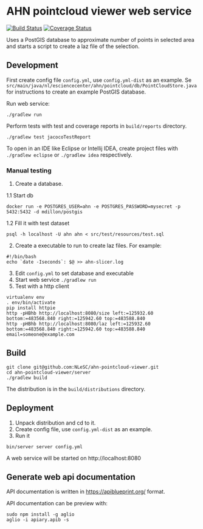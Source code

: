 AHN pointcloud viewer web service
=================================

[![Build Status](https://travis-ci.org/NLeSC/ahn-pointcloud-viewer-ws.svg)](https://travis-ci.org/NLeSC/ahn-pointcloud-viewer-ws)
[![Coverage Status](https://coveralls.io/repos/NLeSC/ahn-pointcloud-viewer-ws/badge.svg?branch=master)](https://coveralls.io/r/NLeSC/ahn-pointcloud-viewer-ws?branch=master)

Uses a PostGIS database to approximate number of points in selected area 
and starts a script to create a laz file of the selection.

Development
-----------


First create config file `config.yml`, use `config.yml-dist` as an example.
Se `src/main/java/nl/esciencecenter/ahn/pointcloud/db/PointCloudStore.java` for instructions to create an example PostGIS database.

Run web service:
````
./gradlew run 
````

Perform tests with test and coverage reports in `build/reports` directory.
````
./gradlew test jacocoTestReport
````

To open in an IDE like Eclipse or Intellij IDEA, create project files with `./gradlew eclipse` or `./gradlew idea` respectively.

### Manual testing

1. Create a database.

1.1 Start db

````
docker run -e POSTGRES_USER=ahn -e POSTGRES_PASSWORD=mysecret -p 5432:5432 -d mdillon/postgis
````

1.2 Fill it with test dataset

````
psql -h localhost -U ahn ahn < src/test/resources/test.sql
````

2. Create a executable to run to create laz files. For example:

````
#!/bin/bash
echo `date -Iseconds`: $@ >> ahn-slicer.log
````

3. Edit `config.yml` to set database and executable
4. Start web service `./gradlew run`
5. Test with a http client

````
virtualenv env
. env/bin/activate
pip install httpie
http -pHBhb http://localhost:8080/size left:=125932.60 bottom:=483568.840 right:=125942.60 top:=483588.840
http -pHBhb http://localhost:8080/laz left:=125932.60 bottom:=483568.840 right:=125942.60 top:=483588.840 email=someone@example.com
````

Build
-----

````
git clone git@github.com:NLeSC/ahn-pointcloud-viewer.git
cd ahn-pointcloud-viewer/server
./gradlew build
````

The distribution is in the `build/distributions` directory.

Deployment
----------

1. Unpack distribution and cd to it.
2. Create config file, use `config.yml-dist` as an example.
3. Run it

````
bin/server server config.yml
````

A web service will be started on http://localhost:8080

Generate web api documentation
------------------------------

API documentation is written in https://apiblueprint.org/ format.

API documentation can be preview with:
````
sudo npm install -g aglio
aglio -i apiary.apib -s
````

